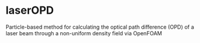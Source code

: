 # laserOPD
Particle-based method for calculating the optical path difference (OPD) of a laser beam through a non-uniform density field via OpenFOAM
